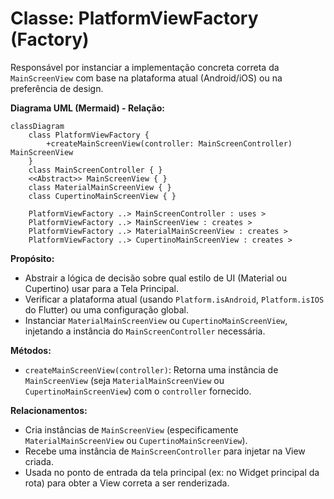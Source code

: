 # Classe: PlatformViewFactory (Factory)

Responsável por instanciar a implementação concreta correta da `MainScreenView` com base na plataforma atual (Android/iOS) ou na preferência de design.

**Diagrama UML (Mermaid) - Relação:**

```mermaid
classDiagram
    class PlatformViewFactory {
        +createMainScreenView(controller: MainScreenController) MainScreenView
    }
    class MainScreenController { }
    <<Abstract>> MainScreenView { }
    class MaterialMainScreenView { }
    class CupertinoMainScreenView { }

    PlatformViewFactory ..> MainScreenController : uses >
    PlatformViewFactory ..> MainScreenView : creates >
    PlatformViewFactory ..> MaterialMainScreenView : creates >
    PlatformViewFactory ..> CupertinoMainScreenView : creates >
```

**Propósito:**

*   Abstrair a lógica de decisão sobre qual estilo de UI (Material ou Cupertino) usar para a Tela Principal.
*   Verificar a plataforma atual (usando `Platform.isAndroid`, `Platform.isIOS` do Flutter) ou uma configuração global.
*   Instanciar `MaterialMainScreenView` ou `CupertinoMainScreenView`, injetando a instância do `MainScreenController` necessária.

**Métodos:**

*   `createMainScreenView(controller)`: Retorna uma instância de `MainScreenView` (seja `MaterialMainScreenView` ou `CupertinoMainScreenView`) com o `controller` fornecido.

**Relacionamentos:**

*   Cria instâncias de `MainScreenView` (especificamente `MaterialMainScreenView` ou `CupertinoMainScreenView`).
*   Recebe uma instância de `MainScreenController` para injetar na View criada.
*   Usada no ponto de entrada da tela principal (ex: no Widget principal da rota) para obter a View correta a ser renderizada.